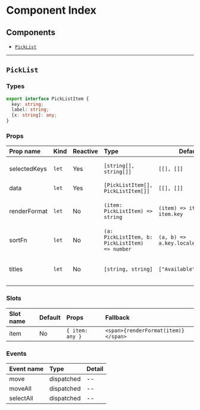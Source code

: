 # Component Index

## Components

- [`PickList`](#picklist)

---

## `PickList`

### Types

```ts
export interface PickListItem {
  key: string;
  label: string;
  [x: string]: any;
}
```

### Props

| Prop name    | Kind             | Reactive | Type                                                      | Default value                                           | Description                        |
| :----------- | :--------------- | :------- | :-------------------------------------------------------- | ------------------------------------------------------- | ---------------------------------- |
| selectedKeys | <code>let</code> | Yes      | <code>[string[], string[]]</code>                         | <code>[[], []]</code>                                   | Keys for selected items            |
| data         | <code>let</code> | Yes      | <code>[PickListItem[], PickListItem[]]</code>             | <code>[[], []]</code>                                   | Items                              |
| renderFormat | <code>let</code> | No       | <code>(item: PickListItem) => string</code>               | <code>(item) => item.label &#124;&#124; item.key</code> | Function for rendering item label  |
| sortFn       | <code>let</code> | No       | <code>(a: PickListItem, b: PickListItem) => number</code> | <code>(a, b) => a.key.localeCompare(b.key)</code>       | Sort function for items            |
| titles       | <code>let</code> | No       | <code>[string, string]</code>                             | <code>["Available", "Selected"]</code>                  | Titles for left and right sections |

### Slots

| Slot name | Default | Props                       | Fallback                                                   |
| :-------- | :------ | :-------------------------- | :--------------------------------------------------------- |
| item      | No      | <code>{ item: any } </code> | <code>&lt;span&gt;{renderFormat(item)}&lt;/span&gt;</code> |

### Events

| Event name | Type       | Detail |
| :--------- | :--------- | :----- |
| move       | dispatched | --     |
| moveAll    | dispatched | --     |
| selectAll  | dispatched | --     |
